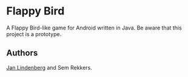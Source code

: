 Flappy Bird
===========
A Flappy Bird-like game for Android written in Java. Be aware that this project is a prototype.

## Authors
[Jan Lindenberg](https://github.com/jan02-03) and Sem Rekkers.
